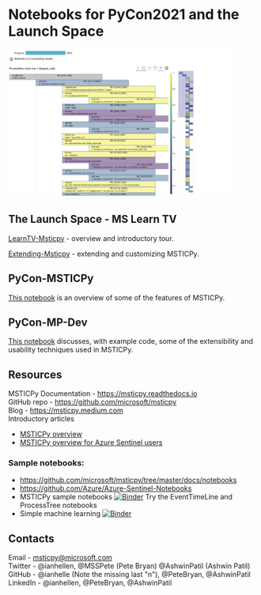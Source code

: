 # Notebooks for PyCon2021 and the Launch Space

<img src="images/process_tree.png" height=300>

## The Launch Space - MS Learn TV

[LearnTV-Msticpy](./LearnTV-Msticpy.ipynb) - overview and introductory tour.

[Extending-Msticpy](./Extending-MSTICPy.ipynb) - extending and customizing MSTICPy.

## PyCon-MSTICPy

[This notebook](./PyCon-Msticpy.ipynb) is an overview of some of the features of MSTICPy.

## PyCon-MP-Dev

[This notebook](./PyCon-MP-dev.ipynb) discusses, with example code, some of the extensibility
and usability techniques used in MSTICPy.

## Resources

MSTICPy Documentation - https://msticpy.readthedocs.io<br>
GitHub repo - https://github.com/microsoft/msticpy<br>
Blog - https://msticpy.medium.com<br>
Introductory articles
- <a href="https://msticpy.medium.com/msticpy-v1-0-0-and-jupyter-notebooks-in-azure-sentinel-an-update-ac2f6df61f9e?source=friends_link&sk=721420baba0796878bf6c1147a28512d">MSTICPy overview</a>
- <a href="https://techcommunity.microsoft.com/t5/azure-sentinel/msticpy-and-jupyter-notebooks-in-azure-sentinel-an-update/ba-p/2279661">MSTICPy overview for Azure Sentinel users</a>

### Sample notebooks:
- https://github.com/microsoft/msticpy/tree/master/docs/notebooks
- https://github.com/Azure/Azure-Sentinel-Notebooks
- MSTICPy sample notebooks [![Binder](https://mybinder.org/badge_logo.svg)](https://mybinder.org/v2/gh/microsoft/msticpy/HEAD?filepath=%2Fdocs%2Fnotebooks)
  Try the EventTimeLine and ProcessTree notebooks
- Simple machine learning [![Binder](https://mybinder.org/badge_logo.svg)](https://mybinder.org/v2/gh/Azure/Azure-Sentinel-Notebooks/HEAD?filepath=Machine%20Learning%20in%20Notebooks%20Examples.ipynb)


## Contacts

Email - msticpy@microsoft.com<br>
Twitter - @ianhellen, @MSSPete (Pete Bryan) @AshwinPatil (Ashwin Patil)<br>
GitHub - @ianhelle (Note the missing last "n"\), @PeteBryan, @AshwinPatil<br>
LinkedIn - @ianhellen, @PeteBryan, @AshwinPatil
